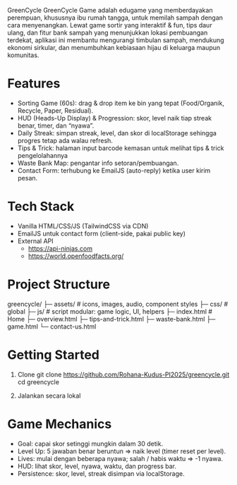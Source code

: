 GreenCycle
GreenCycle Game adalah edugame yang memberdayakan perempuan, khususnya ibu rumah tangga, untuk memilah sampah dengan cara menyenangkan. Lewat game sortir yang interaktif & fun, tips daur ulang, dan fitur bank sampah yang menunjukkan lokasi pembuangan terdekat, aplikasi ini membantu mengurangi timbulan sampah, mendukung ekonomi sirkular, dan menumbuhkan kebiasaan hijau di keluarga maupun komunitas.

# Features
- Sorting Game (60s): drag & drop item ke bin yang tepat (Food/Organik, Recycle, Paper, Residual).
- HUD (Heads-Up Display) & Progression: skor, level naik tiap streak benar, timer, dan “nyawa”.
- Daily Streak: simpan streak, level, dan skor di localStorage sehingga progres tetap ada walau refresh.
- Tips & Trick: halaman input barcode kemasan untuk melihat tips & trick pengelolahannya
- Waste Bank Map: pengantar info setoran/pembuangan.
- Contact Form: terhubung ke EmailJS (auto-reply) ketika user kirim pesan.

# Tech Stack
- Vanilla HTML/CSS/JS (TailwindCSS via CDN)
- EmailJS untuk contact form (client-side, pakai public key)
- External API 
    - https://api-ninjas.com
    - https://world.openfoodfacts.org/

# Project Structure
greencycle/
├─ assets/                # icons, images, audio, component styles
├─ css/                   # global
├─ js/                    # script modular: game logic, UI, helpers
├─ index.html             # Home
├─ overview.html
├─ tips-and-trick.html
├─ waste-bank.html
├─ game.html
└─ contact-us.html

# Getting Started
1) Clone
git clone https://github.com/Rohana-Kudus-PI2025/greencycle.git
cd greencycle

2) Jalankan secara lokal

# Game Mechanics
- Goal: capai skor setinggi mungkin dalam 30 detik.
- Level Up: 5 jawaban benar beruntun ⇒ naik level (timer reset per level).
- Lives: mulai dengan beberapa nyawa; salah / habis waktu ⇒ -1 nyawa.
- HUD: lihat skor, level, nyawa, waktu, dan progress bar.
- Persistence: skor, level, streak disimpan via localStorage.
